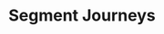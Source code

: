 ---
title: Segment Journeys
description: |
  Leverage your audiences and create personalized experiences at scale across every connected channel, including: email, SMS, in-app, and advertising. With Segment Journeys, marketers can design multi-step, logic-based experiences that drive to results, whether it’s starting a subscription or requesting a demo.
release_type: GA
product_area: personas
business: true
team: false
doc_links:
  - 
    title: Journeys Overview
    url: "/docs/personas/journeys"
images:
  -
    path: /images/release-notes/journeys-cart-abandonment.png
    desc: Use the visual Journeys Builder to design your journey from entry criteria to destinations.
  - 
    path: /images/release-notes/journeys-tf-split.png
    desc: Split your journey with advanced conditions and granularity.
---